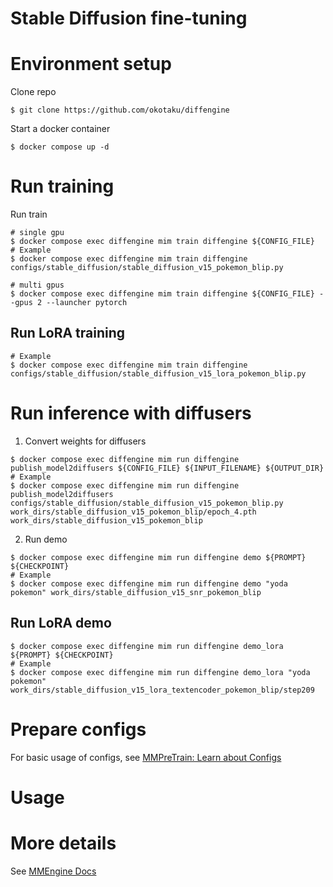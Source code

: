 # Stable Diffusion fine-tuning

# Environment setup

Clone repo

```
$ git clone https://github.com/okotaku/diffengine
```

Start a docker container

```
$ docker compose up -d
```

# Run training

Run train

```
# single gpu
$ docker compose exec diffengine mim train diffengine ${CONFIG_FILE}
# Example
$ docker compose exec diffengine mim train diffengine configs/stable_diffusion/stable_diffusion_v15_pokemon_blip.py

# multi gpus
$ docker compose exec diffengine mim train diffengine ${CONFIG_FILE} --gpus 2 --launcher pytorch
```

## Run LoRA training

```
# Example
$ docker compose exec diffengine mim train diffengine configs/stable_diffusion/stable_diffusion_v15_lora_pokemon_blip.py
```

# Run inference with diffusers

1. Convert weights for diffusers

```
$ docker compose exec diffengine mim run diffengine publish_model2diffusers ${CONFIG_FILE} ${INPUT_FILENAME} ${OUTPUT_DIR}
# Example
$ docker compose exec diffengine mim run diffengine publish_model2diffusers configs/stable_diffusion/stable_diffusion_v15_pokemon_blip.py work_dirs/stable_diffusion_v15_pokemon_blip/epoch_4.pth work_dirs/stable_diffusion_v15_pokemon_blip
```

2. Run demo

```
$ docker compose exec diffengine mim run diffengine demo ${PROMPT} ${CHECKPOINT}
# Example
$ docker compose exec diffengine mim run diffengine demo "yoda pokemon" work_dirs/stable_diffusion_v15_snr_pokemon_blip
```

## Run LoRA demo

```
$ docker compose exec diffengine mim run diffengine demo_lora ${PROMPT} ${CHECKPOINT}
# Example
$ docker compose exec diffengine mim run diffengine demo_lora "yoda pokemon" work_dirs/stable_diffusion_v15_lora_textencoder_pokemon_blip/step209
```

# Prepare configs

For basic usage of configs, see [MMPreTrain: Learn about Configs](https://mmpretrain.readthedocs.io/en/latest/user_guides/config.html)

# Usage

# More details

See [MMEngine Docs](https://mmengine.readthedocs.io/en/latest/)
